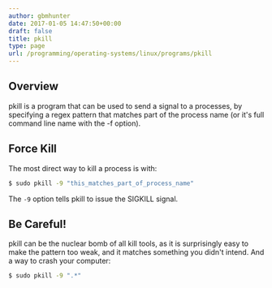 ```yaml
---
author: gbmhunter
date: 2017-01-05 14:47:50+00:00
draft: false
title: pkill
type: page
url: /programming/operating-systems/linux/programs/pkill
---
```


## Overview

pkill is a program that can be used to send a signal to a processes, by specifying a regex pattern that matches part of the process name (or it's full command line name with the -f option).

## Force Kill

The most direct way to kill a process is with:

```sh   
$ sudo pkill -9 "this_matches_part_of_process_name"
```

The `-9` option tells pkill to issue the SIGKILL signal.

## Be Careful!

pkill can be the nuclear bomb of all kill tools, as it is surprisingly easy to make the pattern too weak, and it matches something you didn't intend. And a way to crash your computer:

```sh   
$ sudo pkill -9 ".*" 
```